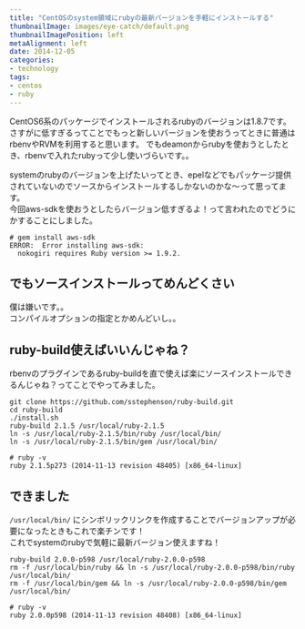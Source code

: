 ```yaml
---
title: "CentOSのsystem領域にrubyの最新バージョンを手軽にインストールする"
thumbnailImage: images/eye-catch/default.png
thumbnailImagePosition: left
metaAlignment: left
date: 2014-12-05
categories:
- technology
tags:
- centos
- ruby
---
```


CentOS6系のパッケージでインストールされるrubyのバージョンは1.8.7です。さすがに低すぎるってことでもっと新しいバージョンを使おうってときに普通はrbenvやRVMを利用すると思います。
でもdeamonからrubyを使おうとしたとき、rbenvで入れたrubyって少し使いづらいです。。  
  
systemのrubyのバージョンを上げたいってとき、epelなどでもパッケージ提供されていないのでソースからインストールするしかないのかな〜って思ってます。  
今回aws-sdkを使おうとしたらバージョン低すぎるよ！って言われたのでどうにかすることにしました。

<!--more-->

```
# gem install aws-sdk
ERROR:  Error installing aws-sdk:
  nokogiri requires Ruby version >= 1.9.2.
```

## でもソースインストールってめんどくさい

僕は嫌いです。。  
コンパイルオプションの指定とかめんどいし。。

## ruby-build使えばいいんじゃね？

rbenvのプラグインであるruby-buildを直で使えば楽にソースインストールできるんじゃね？ってことでやってみました。

```
git clone https://github.com/sstephenson/ruby-build.git
cd ruby-build
./install.sh
ruby-build 2.1.5 /usr/local/ruby-2.1.5
ln -s /usr/local/ruby-2.1.5/bin/ruby /usr/local/bin/
ln -s /usr/local/ruby-2.1.5/bin/gem /usr/local/bin/

# ruby -v
ruby 2.1.5p273 (2014-11-13 revision 48405) [x86_64-linux]
```

## できました

`/usr/local/bin/` にシンボリックリンクを作成することでバージョンアップが必要になったときもこれで楽チンです！  
これでsystemのrubyで気軽に最新バージョン使えますね！

```
ruby-build 2.0.0-p598 /usr/local/ruby-2.0.0-p598
rm -f /usr/local/bin/ruby && ln -s /usr/local/ruby-2.0.0-p598/bin/ruby /usr/local/bin/
rm -f /usr/local/bin/gem && ln -s /usr/local/ruby-2.0.0-p598/bin/gem /usr/local/bin/

# ruby -v
ruby 2.0.0p598 (2014-11-13 revision 48408) [x86_64-linux]
```
